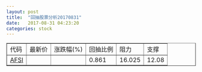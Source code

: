 ```yaml
---
layout: post
title:  "回抽股票分析20170831"
date:   2017-08-31 04:23:20
categories: stock
---
```

<script type="text/javascript">
var stockList = []
stockList.push('gb_afsi');
</script>
<table border="1">
 <tr>
 <td>代码</td>
 <td>最新价</td>
 <td>涨跌幅(%)</td>
 <td>回抽比例</td>
 <td>阻力</td>
 <td>支撑</td>
</tr>
  <tr id="afsi">
  <td><a href="http://stock.finance.sina.com.cn/usstock/quotes/AFSI.html" target="_blank">AFSI</a></td><td></td><td></td><td>0.861</td><td>16.025</td><td>12.08</td></tr>
</table>

